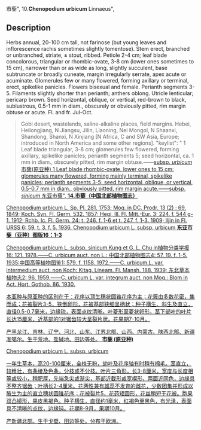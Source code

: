 市藜",
10.**Chenopodium urbicum** Linnaeus",

## Description
Herbs annual, 20-100 cm tall, not farinose (but young leaves and inflorescence rachis sometimes slightly tomentose). Stem erect, branched or unbranched, striate, ± stout, ribbed. Petiole 2-4 cm; leaf blade concolorous, triangular or rhombic-ovate, 3-8 cm (lower ones sometimes to 15 cm), narrower than or as wide as long, slightly succulent, base subtruncate or broadly cuneate, margin irregularly serrate, apex acute or acuminate. Glomerules few or many flowered, forming axillary or terminal, erect, spikelike panicles. Flowers bisexual and female. Perianth segments 3-5. Filaments slightly shorter than perianth; anthers oblong. Utricle lenticular; pericarp brown. Seed horizontal, oblique, or vertical, red-brown to black, sublustrous, 0.5-1 mm in diam., obscurely or obviously pitted, rim margin obtuse or acute. Fl. and fr. Jul-Oct.

> Gobi desert, wastelands, saline-alkaline places, field margins. Hebei, Heilongjiang, N Jiangsu, Jilin, Liaoning, Nei Mongol, N Shaanxi, Shandong, Shanxi, N Xinjiang [N Africa, C and SW Asia, Europe; introduced in North America and some other regions].
  "keylist": "
1 Leaf blade triangular, 3-8 cm; glomerules few flowered, forming axillary, spikelike panicles; perianth segments 5; seed horizontal, ca. 1 mm in diam., obscurely pitted, rim margin obtuse.——<a href='/info/Chenopodium urbicum subsp. urbicum?t=foc'>subsp. *urbicum* 市藜(原亚种)
1 Leaf blade rhombic-ovate, lower ones to 15 cm; glomerules many flowered, forming mainly terminal, spikelike panicles; perianth segments 3-5; seed horizontal, oblique, or vertical, 0.5-0.7 mm in diam., obviously pitted, rim margin acute.——<a href='/info/Chenopodium urbicum subsp. sinicum?t=foc'>subsp. *sinicum* 东亚市藜",
**14.市藜（中国北部植物图志）**

Chenopodium urbicum L. Sp. Pl. 281. 1753; Moq. in DC. Prodr. 13 (2) : 69. 1849; Koch. Syn. Fl. Germ. 532. 1857; Hegi, Ill. Fl. Mitt.-Eur. 3: 224. f. 544 g-1. 1912; Rchb. Ic. Fl. Germ. 24: t. 246. f. 1-6 et t. 247. f. 1-3. 1909; Iljin in Fl. URSS 6: 59. t. 3. f. 5. 1936. Chenopodium urbicum L. subsp. urbicum
**东亚市藜（亚种）图版16：1-3**

Chenopodium urbicum L. subsp. sinicum Kung et G. L. Chu in植物分类学报16: 121. 1978.——C. urbicum auct. non L.: 中国北部植物图志4: 57. 19. f. 1-5. 1935:中国高等植物图鉴1: 579. f. 1158. 1972.——C. urbicum.L. var. intermedium auct. non Koch: Kitag. Lineam. Fl. Mansh. 188. 1939; 东北草本植物志2: 96. 1959.——C. urbicum L. var. integrum auct. non Moq.: Blom in Act. Hort. Gothob. 86. 1930.

本亚种与原亚种的区别在于：花序以顶生穗状圆锥花序为主；花簇由多数花密，集而成；花被裂片3-5，狭倒卵形，花被基部狭细呈柄状；种子横生、斜生及直立，直径0.5-0.7毫米，边缘锐，表面点纹清晰。叶菱形至菱状卵形，茎下部叶的叶片长达15厘米，近基部的1对锯齿较大呈裂片状。花果期7-10月。

产黑龙江、吉林、辽宁、河北、山东、江苏北部、山西、内蒙古、陕西北部、新疆准噶尔。生于荒地、盐碱地、田边等处。
**市藜 (原亚种)**

Chenopodium urbicum L. subsp. urbicum

一年生草本，高20-100厘米，全株无粉，幼叶及花序轴有时稍有棉毛。茎直立，较粗壮，有条棱及色条，分枝或不分枝。叶片三角形，长3-8厘米，宽度与长度相等或较小，稍肥厚，先端急尖或渐尖，基部近截形或宽楔形，两面近同色，边缘具不整齐锯齿；叶柄长2-4厘米。花两性兼有雄蕊不发育的雌花，少数团集并形成以腋生为主的直立穗状圆锥花序；花被裂片5，花药矩圆形，花丝稍短于花被。胞果双凸镜形，果皮黑褐色。种子横生，直径约1毫米，红褐色至黑色，有光泽，表面具不清晰的点纹，边缘钝。花期8-9月，果期10月。

产新疆北部。生于戈壁、田边等处。分布于欧洲。
